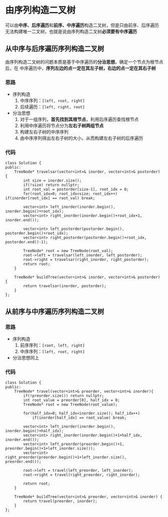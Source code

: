 # 由序列构造二叉树

可以由**中序、后序遍历**和**前序、中序遍历**构造二叉树，但是只由前序、后序遍历
无法构建唯一二叉树，也就是说由序列构造二叉树**必须要有中序遍历**

## 从中序与后序遍历序列构造二叉树
由序列构造二叉树的问题本质是基于中序遍历的**分治思想**。确定一个节点为根节点后，在
中序遍历中，**序列左边的点一定在其左子树，右边的点一定在其右子树**

### 思路
* 序列构造
  1. 中序序列：`[left, root, right]`
  2. 后续遍历：`[left, right, root]`
* 分治思想
  1. 对于一组序列，**首先找到其根节点**，利用后序遍历查找根节点
  2. 利用中序遍历将节点分为**左右子树两组节点**
  3. 构建左右子树的中序序列
  4. 由中序序列得出左右子树的大小，从而构建左右子树的后序遍历
 
### 代码
```
class Solution {
public:
    TreeNode* travelsar(vector<int>& inorder, vector<int>& postorder) {
        int size = inorder.size();
        if(!size) return nullptr;
        int root_val = postorder[size-1], root_idx = 0;
        for(root_idx=0; root_idx<size; root_idx++) if(inorder[root_idx] == root_val) break;

        vector<int> left_inorder(inorder.begin(), inorder.begin()+root_idx);
        vector<int> right_inorder(inorder.begin()+root_idx+1, inorder.end());

        vector<int> left_postorder(postorder.begin(), postorder.begin()+root_idx);
        vector<int> right_postorder(postorder.begin()+root_idx, postorder.end()-1);

        TreeNode* root = new TreeNode(root_val);
        root->left = travelsar(left_inorder, left_postorder);
        root->right = travelsar(right_inorder, right_postorder);
        return root;
    }

    TreeNode* buildTree(vector<int>& inorder, vector<int>& postorder) {
        return travelsar(inorder, postorder);
    }
};
```

## 从前序与中序遍历序列构造二叉树

### 思路

* 序列构造
  1. 前序序列：`[root, left, right]`
  2. 中序序列：`[left, root, right]`
* 分治思想同上

### 代码
```
class Solution {
public:
    TreeNode* travel(vector<int>& preorder, vector<int>& inorder){
        if(!preorder.size()) return nullptr;
        int root_value = preorder[0], half_idx = 0;
        TreeNode* root = new TreeNode(root_value);

        for(half_idx=0; half_idx<inorder.size(); half_idx++)
            if(inorder[half_idx] == root_value) break;

        vector<int> left_inorder(inorder.begin(), inorder.begin()+half_idx);
        vector<int> right_inorder(inorder.begin()+1+half_idx, inorder.end());
        vector<int> left_preorder(preorder.begin()+1, preorder.begin()+1+left_inorder.size());
        vector<int> right_preorder(preorder.begin()+1+left_inorder.size(), preorder.end());

        root->left = travel(left_preorder, left_inorder);
        root->right = travel(right_preorder, right_inorder);

        return root;
    }

    TreeNode* buildTree(vector<int>& preorder, vector<int>& inorder) {
        return travel(preorder, inorder);
    }
};
```
